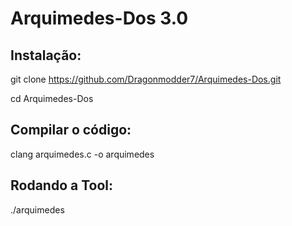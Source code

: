 # Arquimedes-Dos 3.0

## Instalação:
git clone https://github.com/Dragonmodder7/Arquimedes-Dos.git

cd Arquimedes-Dos

## Compilar o código:
clang arquimedes.c -o arquimedes

## Rodando a Tool:
./arquimedes

